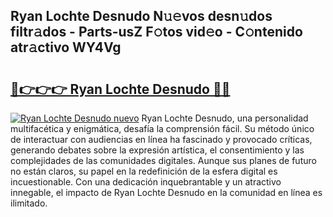 ## Ryan Lochte Desnudo N𝚞𝚎vos desn𝚞dos filtr𝚊dos - Parts-usZ F𝚘tos vid𝚎o - C𝚘ntenido atr𝚊ctivo WY4Vg

# <h2><a href="http://mb8xiek.tromn.icu/?c=Ryan+Lochte+Desnudo">🔗👉👉👉 Ryan Lochte Desnudo 🔗🔗</a></h2>

[![Ryan Lochte Desnudo nuevo](https://i.imgur.com/pEAQMta.gif)](http://mb8xiek.tromn.icu/?c=Ryan+Lochte+Desnudo)
Ryan Lochte Desnudo, una personalidad multifacética y enigmática, desafía la comprensión fácil. Su método único de interactuar con audiencias en línea ha fascinado y provocado críticas, generando debates sobre la expresión artística, el consentimiento y las complejidades de las comunidades digitales. Aunque sus planes de futuro no están claros, su papel en la redefinición de la esfera digital es incuestionable. Con una dedicación inquebrantable y un atractivo innegable, el impacto de Ryan Lochte Desnudo en la comunidad en línea es ilimitado.
